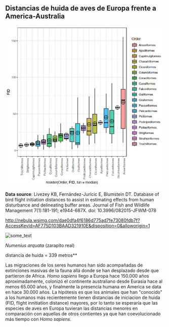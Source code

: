 ## Distancias de huida de aves de Europa frente a America-Australia

<img src="otherfiles/fear order.png" alt="some_text">

**Data source**: Livezey KB, Fernández-Juricic E, Blumstein DT. Database of bird flight initiation distances to assist in estimating effects from human disturbance and delineating buffer areas. Journal of Fish and Wildlife Management 7(1):181-191; e1944-687X. doi: 10.3996/082015-JFWM-078

<http://nebula.wsimg.com/dae0dfa4f6186d775ad7fe73080fdb7f?AccessKeyId=AF775D103BAAD321910E&disposition=0&alloworigin=1>

<img src="http://www.planetofbirds.com/wp-content/uploads/2011/06/Curlew.gif" alt="some_text">

<i>Numenius arquata</i> (zarapito real) 
<p>
distancia de huida = 339 metros**
<p>
Las migraciones de los seres humanos han sido acompañadas de extinciones masivas de la fauna allá donde se han desplazado desde que partieron de Africa. <i>Homo sapiens</i> llego a Europa hace 150.000 años aproximadamente, colonizó el continente australiano desde Eurasia hace al menos 65.000 años, y finalmente la presencia humana en America se data en hace 30.000 años. La hipótesis es que los animales que han "conocido" a los humanos más recientemente tienen distancias de iniciacion de huida (FID, flight innitiation distance) mayores, por lo tanto se esperaría que las especies de aves en Europa tuvieran las distancias menores en comparación con aquellas de otros contientes ya que han coevolucionado más tiempo con <i>Homo sapiens</i>.
